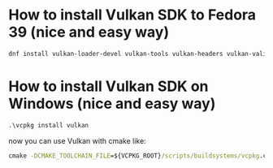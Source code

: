 # How to install Vulkan SDK to Fedora 39 (nice and easy way)
```bash
dnf install vulkan-loader-devel vulkan-tools vulkan-headers vulkan-validation-layers-devel
```
# How to install Vulkan SDK on Windows (nice and easy way)
```cmd
.\vcpkg install vulkan 
```
now you can use Vulkan with cmake like:
```cmd
cmake -DCMAKE_TOOLCHAIN_FILE=${VCPKG_ROOT}/scripts/buildsystems/vcpkg.cmake
```
